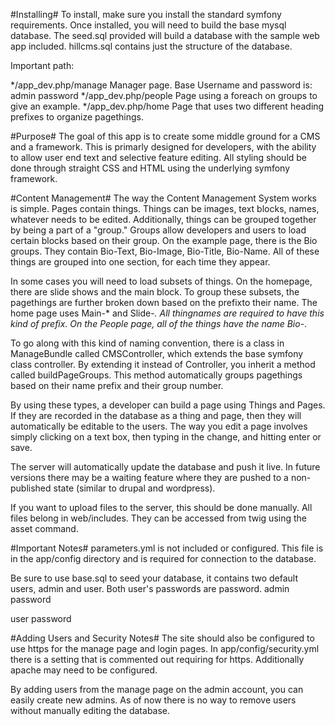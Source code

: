 #Installing#
To install, make sure you install the standard symfony requirements. Once installed, you will need to
build the base mysql database.
The seed.sql provided will build a database with the sample web app included.
hillcms.sql contains just the structure of the database.

Important path:

*/app_dev.php/manage 		Manager page. Base Username and password is: admin password
*/app_dev.php/people		Page using a foreach on groups to give an example.
*/app_dev.php/home		Page that uses two different heading prefixes to organize pagethings.

#Purpose#
The goal of this app is to create some middle ground for a CMS and a framework. This is primarly designed for developers, with the ability to allow user end text and selective feature editing. All styling should be done through straight CSS and HTML using the underlying symfony framework.

#Content Management#
The way the Content Management System works is simple. Pages contain things. Things can be images, text blocks, names, whatever needs to be edited. Additionally, things can be grouped together by being a part of a "group."
Groups allow developers and users to load certain blocks based on their group. On the example page, there is the Bio groups. They contain Bio-Text, Bio-Image, Bio-Title, Bio-Name. All of these things are grouped into one section, for each time they appear.

In some cases you will need to load subsets of things. On the homepage, there are slide shows and the main block. To group these subsets, the pagethings are further broken down based on the prefixto their name. The home page uses Main-* and Slide-*. All thingnames are required to have this kind of prefix. On the People page, all of the things have the name Bio-*. 

To go along with this kind of naming convention, there is a class in ManageBundle called CMSController, which extends the base symfony class controller. By extending it instead of Controller, you inherit a method called buildPageGroups. This method automatically groups pagethings based on their name prefix and their group number.

By using these types, a developer can build a page using Things and Pages. If they are recorded in the database as a thing and page, then they will automatically be editable to the users. The way you edit a page involves simply clicking on a text box, then typing in the change, and hitting enter or save.

The server will automatically update the database and push it live. In future versions there may be a waiting feature where they are pushed to a non-published state (similar to drupal and wordpress).

If you want to upload files to the server, this should be done manually. All files belong in web/includes. They can be accessed from twig using the asset command.

#Important Notes#
parameters.yml is not included or configured. This file is in the app/config directory and is required for connection to the database.

Be sure to use base.sql to seed your database, it contains two default users, admin and user. Both user's passwords are password.
admin
password

user
password

#Adding Users and Security Notes#
The site should also be configured to use https for the manage page and login pages. In app/config/security.yml there is a setting that is commented out requiring for https. Additionally apache may need to be configured.

By adding users from the manage page on the admin account, you can easily create new admins. As of now there is no way to remove users without manually editing the database.
